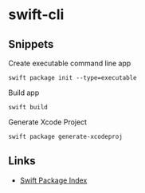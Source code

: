 # swift-cli


## Snippets


Create executable command line app

`swift package init --type=executable`

Build app

`swift build`

Generate Xcode Project

`swift package generate-xcodeproj`


## Links

- [Swift Package Index](https://swiftpackageindex.com)
